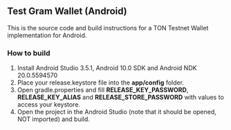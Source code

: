 ## Test Gram Wallet (Android)

This is the source code and build instructions for a TON Testnet Wallet implementation for Android.

### How to build

1. Install Android Studio 3.5.1, Android 10.0 SDK and Android NDK 20.0.5594570 
2. Place your release.keystore file into the **app/config** folder.
3. Open gradle.properties and fill **RELEASE_KEY_PASSWORD**, **RELEASE_KEY_ALIAS** and **RELEASE_STORE_PASSWORD** with values to access your keystore.
4. Open the project in the Android Studio (note that it should be opened, NOT imported) and build.

